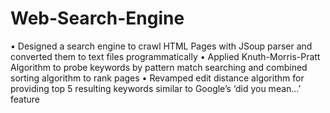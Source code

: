 # Web-Search-Engine
•	Designed a search engine to crawl HTML Pages with JSoup parser and converted them to text files programmatically
•	Applied Knuth-Morris-Pratt Algorithm to probe keywords by pattern match searching and combined sorting algorithm to rank pages
•	Revamped edit distance algorithm for providing top 5 resulting keywords similar to Google’s ‘did you mean…’ feature
